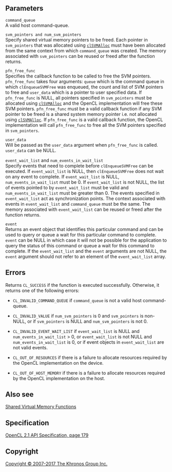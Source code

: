 
## Parameters

`command_queue`  
A valid host command-queue.

`svm_pointers and num_svm_pointers`  
Specify shared virtual memory pointers to be freed. Each pointer in
`svm_pointers` that was allocated using [`clSVMAlloc`](clSVMAlloc.html)
must have been allocated from the same context from which
`command_queue` was created. The memory associated with `svm_pointers`
can be reused or freed after the function returns.

`pfn_free_func`  
Specifies the callback function to be called to free the SVM pointers.
`pfn_free_func` takes four arguments: `queue` which is the command queue
in which `clEnqueueSVMFree` was enqueued, the count and list of SVM
pointers to free and `user_data` which is a pointer to user specified
data. If `pfn_free_func` is NULL, all pointers specified in
`svm_pointers` must be allocated using [`clSVMAlloc`](clSVMAlloc.html)
and the OpenCL implementation will free these SVM pointers.
`pfn_free_func` must be a valid callback function if any SVM pointer to
be freed is a shared system memory pointer i.e. not allocated using
[`clSVMAlloc`](clSVMAlloc.html). If `pfn_free_func` is a valid callback
function, the OpenCL implementation will call `pfn_free_func` to free
all the SVM pointers specified in `svm_pointers`.

`user_data`  
Will be passed as the `user_data` argument when `pfn_free_func` is
called. `user_data` can be NULL.

`event_wait_list` and `num_events_in_wait_list`  
Specify events that need to complete before `clEnqueueSVMFree` can be
executed. If `event_wait_list` is NULL, then `clEnqueueSVMFree` does not
wait on any event to complete. If `event_wait_list` is NULL,
`num_events_in_wait_list` must be 0. If `event_wait_list` is not NULL,
the list of events pointed to by `event_wait_list` must be valid and
`num_events_in_wait_list` must be greater than 0. The events specified
in `event_wait_list` act as synchronization points. The context
associated with events in `event_wait_list` and `command_queue` must be
the same. The memory associated with `event_wait_list` can be reused or
freed after the function returns.

`event`  
Returns an event object that identifies this particular command and can
be used to query or queue a wait for this particular command to
complete. `event` can be NULL in which case it will not be possible for
the application to query the status of this command or queue a wait for
this command to complete. If the `event_wait_list` and the `event`
arguments are not NULL, the `event` argument should not refer to an
element of the `event_wait_list` array.

## Errors

Returns `CL_SUCCESS` if the function is executed successfully.
Otherwise, it returns one of the following errors:

-   `CL_INVALID_COMMAND_QUEUE` if `command_queue` is not a valid host
    command-queue.

-   `CL_INVALID_VALUE` if `num_svm_pointers` is 0 and `svm_pointers` is
    non-NULL, or if `svm_pointers` is NULL and `num_svm_pointers` is
    not 0.

-   `CL_INVALID_EVENT_WAIT_LIST` if `event_wait_list` is NULL and
    `num_events_in_wait_list` > 0, or `event_wait_list` is not NULL and
    `num_events_in_wait_list` is 0, or if event objects in
    `event_wait_list` are not valid events.

-   `CL_OUT_OF_RESOURCES` if there is a failure to allocate resources
    required by the OpenCL implementation on the device.

-   `CL_OUT_OF_HOST_MEMORY` if there is a failure to allocate resources
    required by the OpenCL implementation on the host.

## Also see

[Shared Virtual Memory Functions](sharedVirtualMemory.html)

## Specification

[OpenCL 2.1 API Specification, page
179](https://www.khronos.org/registry/cl/specs/opencl-2.1.pdf#page=179)

## Copyright

[Copyright © 2007-2017 The Khronos Group Inc.](copyright.html)
